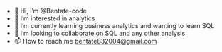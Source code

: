 - 👋 Hi, I’m @Bentate-code
- 👀 I’m interested in analytics    
- 🌱 I’m currently learning business analytics and wanting to learn SQL  
- 💞️ I’m looking to collaborate on SQL and any other analysis
- 📫 How to reach me bentate832004@gmail.com

<!---
Bentate-code/Bentate-code is a ✨ special ✨ repository because its `README.md` (this file) appears on your GitHub profile.
You can click the Preview link to take a look at your changes.
--->
